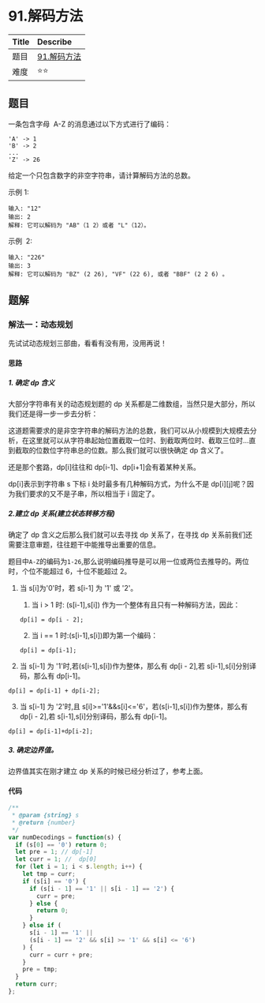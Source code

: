 # 91.解码方法

| Title | Describe                                                     |
| :---- | :----------------------------------------------------------- |
| 题目  | [91.解码方法](https://leetcode-cn.com/problems/decode-ways/) |
| 难度  | ⭐⭐                                                         |

## 题目

一条包含字母  A-Z 的消息通过以下方式进行了编码：

```
'A' -> 1
'B' -> 2
...
'Z' -> 26
```

给定一个只包含数字的非空字符串，请计算解码方法的总数。

示例 1:

```
输入: "12"
输出: 2
解释: 它可以解码为 "AB"（1 2）或者 "L"（12）。
```

示例  2:

```
输入: "226"
输出: 3
解释: 它可以解码为 "BZ" (2 26), "VF" (22 6), 或者 "BBF" (2 2 6) 。
```

## 题解

### 解法一：动态规划

先试试动态规划三部曲，看看有没有用，没用再说！

#### 思路

##### 1. 确定 dp 含义

大部分字符串有关的动态规划题的 dp 关系都是二维数组，当然只是大部分，所以我们还是得一步一步去分析：

这道题需要求的是非空字符串的解码方法的总数，我们可以从小规模到大规模去分析，在这里就可以从字符串起始位置截取一位时、到截取两位时、截取三位时...直到截取的位数位字符串总的位数。那么我们就可以很快确定 dp 含义了。

还是那个套路，dp[i]往往和 dp[i-1]、dp[i+1]会有着某种关系。

dp[i]表示到字符串 s 下标 i 处时最多有几种解码方式，为什么不是 dp[i][j]呢？因为我们要求的又不是子串，所以相当于 i 固定了。

##### 2.建立 dp 关系(建立状态转移方程)

确定了 dp 含义之后那么我们就可以去寻找 dp 关系了，在寻找 dp 关系前我们还需要注意审题，往往题干中能推导出重要的信息。

题目中`A-Z`的编码为`1-26`,那么说明编码推导是可以用一位或两位去推导的。两位时，个位不能超过 6，十位不能超过 2。
1. 当 s[i]为'0'时，若 s[i-1] 为 '1' 或 '2'。
    1. 当 i > 1 时: (s[i-1],s[i]) 作为一个整体有且只有一种解码方法，因此：
    ```
    dp[i] = dp[i - 2];
    ```

    2. 当 i == 1 时:(s[i-1],s[i])即为第一个编码：
    ```
    dp[i] = dp[i-1];
    ```

2. 当 s[i-1] 为 '1'时,若(s[i-1],s[i])作为整体，那么有 dp[i - 2],若 s[i-1],s[i]分别译码，那么有 dp[i-1]。

```
dp[i] = dp[i-1] + dp[i-2];
```

3. 当 s[i-1] 为 '2'时,且 s[i]>='1'&&s[i]<='6'，若(s[i-1],s[i])作为整体，那么有 dp[i - 2],若 s[i-1],s[i]分别译码，那么有 dp[i-1]。

```
dp[i] = dp[i-1]+dp[i-2];
```

##### 3. 确定边界值。

边界值其实在刚才建立 dp 关系的时候已经分析过了，参考上面。

#### 代码

```javascript
/**
 * @param {string} s
 * @return {number}
 */
var numDecodings = function(s) {
  if (s[0] == '0') return 0;
  let pre = 1; // dp[-1]
  let curr = 1; //  dp[0]
  for (let i = 1; i < s.length; i++) {
    let tmp = curr;
    if (s[i] == '0') {
      if (s[i - 1] == '1' || s[i - 1] == '2') {
        curr = pre;
      } else {
        return 0;
      }
    } else if (
      s[i - 1] == '1' ||
      (s[i - 1] == '2' && s[i] >= '1' && s[i] <= '6')
    ) {
      curr = curr + pre;
    }
    pre = tmp;
  }
  return curr;
};
```
